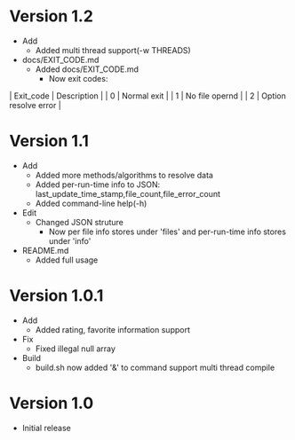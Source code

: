 # Version 1.2

* Add
    * Added multi thread support(-w THREADS)
* docs/EXIT_CODE.md
    * Added docs/EXIT_CODE.md
        * Now exit codes:

| Exit_code | Description |
| 0 | Normal exit |
| 1 | No file opernd |
| 2 | Option resolve error |

# Version 1.1

* Add
    * Added more methods/algorithms to resolve data
    * Added per-run-time info to JSON: last\_update\_time\_stamp,file\_count,file\_error\_count
    * Added command-line help(-h)
* Edit
    * Changed JSON struture
        * Now per file info stores under 'files' and per-run-time info stores under 'info'
* README.md
    * Added full usage

# Version 1.0.1

* Add
    * Added rating, favorite information support
* Fix
    * Fixed illegal null array
* Build
	* build.sh now added '&' to command support multi thread compile

# Version 1.0

* Initial release
